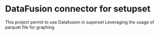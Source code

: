 # DataFusion connector for setupset

This project permit to use Datafusion in superset
Leveraging the usage of parquet file for graphing
 
